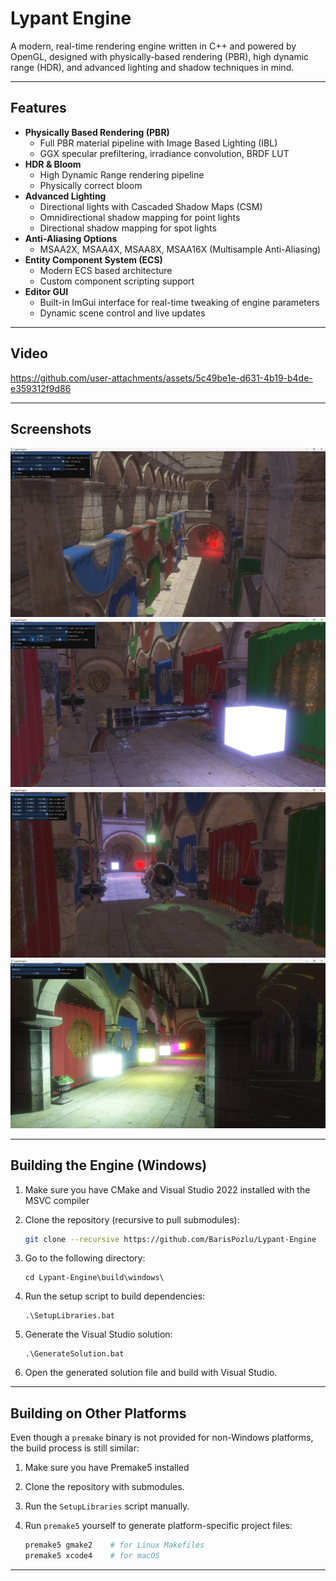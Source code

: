 # Lypant Engine

A modern, real-time rendering engine written in C++ and powered by OpenGL, designed with physically-based rendering (PBR), high dynamic range (HDR), and advanced lighting and shadow techniques in mind.

---

## Features

- **Physically Based Rendering (PBR)**
  - Full PBR material pipeline with Image Based Lighting (IBL)
  - GGX specular prefiltering, irradiance convolution, BRDF LUT
- **HDR & Bloom**
  - High Dynamic Range rendering pipeline
  - Physically correct bloom
- **Advanced Lighting**
  - Directional lights with Cascaded Shadow Maps (CSM)
  - Omnidirectional shadow mapping for point lights
  - Directional shadow mapping for spot lights
- **Anti-Aliasing Options**
  - MSAA2X, MSAA4X, MSAA8X, MSAA16X (Multisample Anti-Aliasing)
- **Entity Component System (ECS)**
  - Modern ECS based architecture
  - Custom component scripting support
- **Editor GUI**
  - Built-in ImGui interface for real-time tweaking of engine parameters
  - Dynamic scene control and live updates

---

## Video

https://github.com/user-attachments/assets/5c49be1e-d631-4b19-b4de-e359312f9d86

---

## Screenshots

![Scene 1](assets/screenshots/scene1.png)
![Scene 2](assets/screenshots/scene2.png)
![Scene 3](assets/screenshots/scene3.png)
![Scene 4](assets/screenshots/scene4.png)

---

## Building the Engine (Windows)

1. Make sure you have CMake and Visual Studio 2022 installed with the MSVC compiler
   
2. Clone the repository (recursive to pull submodules):
   ```bash
   git clone --recursive https://github.com/BarisPozlu/Lypant-Engine
   ```

3. Go to the following directory:
   ```
   cd Lypant-Engine\build\windows\
   ```

4. Run the setup script to build dependencies:
   ```
   .\SetupLibraries.bat
   ```

5. Generate the Visual Studio solution:
   ```
   .\GenerateSolution.bat
   ```

6. Open the generated solution file and build with Visual Studio.

---

## Building on Other Platforms

Even though a `premake` binary is not provided for non-Windows platforms, the build process is still similar:

1. Make sure you have Premake5 installed
2. Clone the repository with submodules.
3. Run the `SetupLibraries` script manually.
4. Run `premake5` yourself to generate platform-specific project files:

   ```bash
   premake5 gmake2    # for Linux Makefiles
   premake5 xcode4    # for macOS
   ```

---

